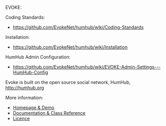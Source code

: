 EVOKE:

Coding Standards: 
- https://github.com/EvokeNet/humhub/wiki/Coding-Standards

Installation:
- https://github.com/EvokeNet/humhub/wiki/Installation

HumHub Admin Configuration:
- https://github.com/EvokeNet/humhub/wiki/EVOKE-Admin-Settings---HumHub-Config


Evoke is built on the open source social network, HumHub, http://humhub.org

More information:
- [Homepage & Demo](http://www.humhub.org)
- [Documentation & Class Reference](http://www.humhub.org/docs)
- [Licence](http://www.humhub.org/licences)
